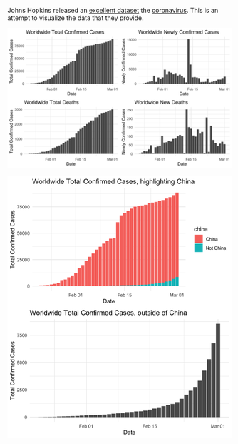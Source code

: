 Johns Hopkins released an [excellent dataset](https://github.com/CSSEGISandData/COVID-19) the
[coronavirus](https://en.wikipedia.org/wiki/Coronavirus_disease_2019). This is
an attempt to visualize the data that they provide.

![](new-and-total-cases.png)

![](what-about-china.png)
